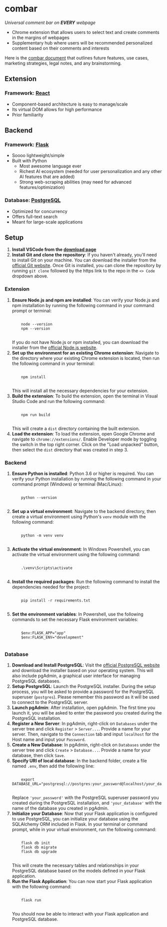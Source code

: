 <h1>combar</h1>
<p><em>Universal comment bar on <strong>EVERY</strong> webpage</em></p>
<ul>
  <li>Chrome extension that allows users to select text and create comments in the margins of webpages</li>
  <li>Supplementary hub where users will be recommended personalized content based on their comments and interests</li>
</ul>
<p>Here is the <a href="https://docs.google.com/document/d/1kts1oi0CWz9H75kTNUMazHNuUpgKf710yVnz8ZKRJvM/edit?usp=sharing" target="_blank">combar document</a> that outlines future features, use cases, marketing strategies, legal notes, and any brainstorming.</p>

<h2>Extension</h2>
<h3>Framework: <a href="https://react.dev/" target="_blank"><strong>React</strong></a></h3>
<ul>
  <li>Component-based architecture is easy to manage/scale</li>
  <li>Its virtual DOM allows for high performance</li>
  <li>Prior familiarity</li>
</ul>

<h2>Backend</h2>
<h3>Framework: <a href="https://flask.palletsprojects.com/en/2.3.x/" target="_blank"><strong>Flask</strong></a></h3>
<ul>
  <li>Soooo lightweight/simple</li>
  <li>Built with Python
    <ul>
      <li>Most awesome language ever</li>
      <li>Richest AI ecosystem (needed for user personalization and any other AI features that are added)</li>
      <li>Strong web-scraping abilities (may need for advanced features/optimization)</li>
    </ul>
  </li>
</ul>

<h3>Database: <a href="https://www.postgresql.org/" target="_blank"><strong>PostgreSQL</strong></a></h3>
<ul>
  <li>Optimized for concurrency</li>
  <li>Offers full-text search</li>
  <li>Meant for large-scale applications</li>
</ul>

<h2>Setup</h2>
<ol>
  <li><strong>Install VSCode from the <a href="https://code.visualstudio.com/Download" target="_blank">download page</a></strong></li>
  <li><strong>Install Git and clone the repository</strong>: If you haven't already, you'll need to install Git on your machine. You can download the installer from the <a href="https://git-scm.com/downloads" target="_blank">official Git website</a>. Once Git is installed, you can clone the repository by running <code>git clone</code> followed by the https link to the repo in the <code>&lt;&gt; Code</code> dropdown above.</li>
</ol>

<h3>Extension</h3>
<ol>
  <li><strong>Ensure Node.js and npm are installed</strong>: You can verify your Node.js and npm installation by running the following command in your command prompt or terminal:
    <pre><code>
    node --version
    npm --version
    </code></pre>
    If you do not have Node.js or npm installed, you can download the installer from the <a href="https://nodejs.org/" target="_blank">official Node.js website</a>.
  </li>
  <li><strong>Set up the environment for an existing Chrome extension</strong>: Navigate to the directory where your existing Chrome extension is located, then run the following command in your terminal:
    <pre><code>
    npm install
    </code></pre>
    This will install all the necessary dependencies for your extension.
  </li>
  <li><strong>Build the extension</strong>: To build the extension, open the terminal in Visual Studio Code and run the following command:
    <pre><code>
    npm run build
    </code></pre>
    This will create a <code>dist</code> directory containing the built extension.
  </li>
  <li><strong>Load the extension</strong>: To load the extension, open Google Chrome and navigate to <code>chrome://extensions/</code>. Enable Developer mode by toggling the switch in the top right corner. Click on the "Load unpacked" button, then select the <code>dist</code> directory that was created in step 3.
  </li>
</ol>

<h3>Backend</h3>
<ol>
  <li><strong>Ensure Python is installed</strong>: Python 3.6 or higher is required. You can verify your Python installation by running the following command in your command prompt (Windows) or terminal (Mac/Linux):
    <pre><code>
    python --version
    </code></pre>
  </li>
  <li><strong>Set up a virtual environment</strong>: Navigate to the backend directory, then create a virtual environment using Python's <code>venv</code> module with the following command:
    <pre><code>
    python -m venv venv
    </code></pre>
  </li>
  <li><strong>Activate the virtual environment</strong>: In Windows Powershell, you can activate the virtual environment using the following command:
    <pre><code>
    .\venv\Scripts\activate
    </code></pre>
  </li>
  <li><strong>Install the required packages</strong>: Run the following command to install the dependencies needed for the project:
    <pre><code>
    pip install -r requirements.txt
    </code></pre>
  </li>
  <li><strong>Set the environment variables</strong>: In Powershell, use the following commands to set the necessary Flask environment variables:
    <pre><code>
    $env:FLASK_APP="app"
    $env:FLASK_ENV="development"
    </code></pre>
  </li>
</ol>

<h3>Database</h3>
<ol>
  <li><strong>Download and Install PostgreSQL</strong>: Visit the <a href="https://www.postgresql.org/download/" target="_blank">official PostgreSQL website</a> and download the installer based on your operating system. This will also include pgAdmin, a graphical user interface for managing PostgreSQL databases.</li>
  <li><strong>Setup PostgreSQL</strong>: Launch the PostgreSQL installer. During the setup process, you will be asked to provide a password for the PostgreSQL superuser (<code>postgres</code>). Please remember this password as it will be used to connect to the PostgreSQL server.</li>
  <li><strong>Launch pgAdmin</strong>: After installation, open pgAdmin. The first time you launch it, you will be asked to enter the password you created during the PostgreSQL installation.</li>
  <li><strong>Register a New Server</strong>: In pgAdmin, right-click on <code>Databases</code> under the server tree and click <code>Register</code> > <code>Server...</code>. Provide a name for your server. Then, navigate to the <code>Connection</code> tab and input <code>localhost</code> for the Host name and input your <code>Password</code>.</li>
  <li><strong>Create a New Database</strong>: In pgAdmin, right-click on <code>Databases</code> under the server tree and click <code>Create</code> > <code>Database...</code>. Provide a name for your database, then click <code>Save</code>.</li>
  <li><strong>Specify URI of local database</strong>: In the backend folder, create a file named <code>.env</code>, then add the following line:
    <pre><code>
    export DATABASE_URL="postgresql://postgres:your_password@localhost/your_database"
    </code></pre>
    Replace <code>'your_password'</code> with the PostgreSQL superuser password you created during the PostgreSQL installation, and <code>'your_database'</code> with the name of the database you created in pgAdmin.
  </li>
  <li><strong>Initialize your Database</strong>: Now that your Flask application is configured to use PostgreSQL, you can initialize your database using the SQLAlchemy ORM included in Flask. In your terminal or command prompt, while in your virtual environment, run the following command:
    <pre><code>
    flask db init
    flask db migrate
    flask db upgrade
    </code></pre>
    This will create the necessary tables and relationships in your PostgreSQL database based on the models defined in your Flask application.
  </li>
  <li><strong>Run the Flask Application</strong>: You can now start your Flask application with the following command:
    <pre><code>
    flask run
    </code></pre>
    You should now be able to interact with your Flask application and PostgreSQL database.
  </li>
</ol>
